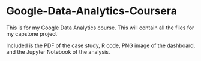 # Google-Data-Analytics-Coursera
This is for my Google Data Analytics course.
This will contain all the files for my capstone project

Included is the PDF of the case study, R code, PNG image of the dashboard, and the Jupyter Notebook of the analysis.
